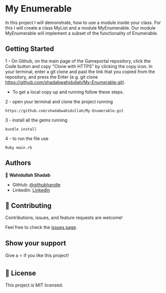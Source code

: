 # My Enumerable
In this project I will demonstrate, how to use a module inside your class. For this I will create a class MyList and a module MyEnumerable. Our module MyEnumerable will implement a subset of the functionality of Enumerable.

## Getting Started

1 - On Github, on the main page of the Gameportal repository, click the Code button and copy "Clone with HTTPS" by clicking the copy icon.
In your terminal, enter a git clone and past the link that you copied from the repository, and press the   Enter
(e.g. git clone https://github.com/shadabwahidullah/My-Enumerable.git).

* To get a local copy up and running follow these steps.

2 - open your terminal and clone the project running 

`https://github.com/shadabwahidullah/My-Enumerable.git`

3 - install all the gems running

`bundle install`

4 - to run the file  use

`Ruby main.rb`

## Authors

👤 **Wahidullah Shadab**

- GitHub: [@githubhandle](https://github.com/shadabwahidullah)
- LinkedIn: [LinkedIn](https://www.linkedin.com/in/wahidullah-shadab-2712031a3)


## 🤝 Contributing

Contributions, issues, and feature requests are welcome!

Feel free to check the [issues page](../../issues/).

## Show your support

Give a ⭐️ if you like this project!


## 📝 License

This project is MIT licensed.

